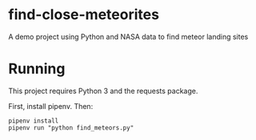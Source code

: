 # find-close-meteorites
A demo project using Python and NASA data to find meteor landing sites

# Running

This project requires Python 3 and the requests package.

First, install pipenv. Then:

```
pipenv install
pipenv run "python find_meteors.py"
```
